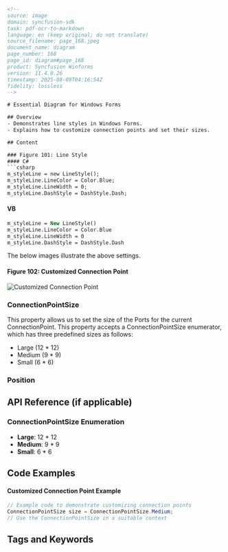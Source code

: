 ```html
<!-- 
source: image
domain: syncfusion-sdk
task: pdf-ocr-to-markdown
language: en (keep original; do not translate)
source_filename: page_168.jpeg
document_name: diagram
page_number: 168
page_id: diagram#page_168
product: Syncfusion Winforms
version: 11.4.0.26
timestamp: 2025-08-09T04:16:54Z
fidelity: lossless
-->

# Essential Diagram for Windows Forms

## Overview
- Demonstrates line styles in Windows Forms.
- Explains how to customize connection points and set their sizes.

## Content

### Figure 101: Line Style
#### C#
```csharp
m_styleLine = new LineStyle();
m_styleLine.LineColor = Color.Blue;
m_styleLine.LineWidth = 0;
m_styleLine.DashStyle = DashStyle.Dash;
```

#### VB
```vb
m_styleLine = New LineStyle()
m_styleLine.LineColor = Color.Blue
m_styleLine.LineWidth = 0
m_styleLine.DashStyle = DashStyle.Dash
```

The below images illustrate the above settings.

#### Figure 102: Customized Connection Point
![Customized Connection Point](attachment:custom_connection_point)

### ConnectionPointSize

This property allows us to set the size of the Ports for the current ConnectionPoint. This property accepts a ConnectionPointSize enumerator, which has three predefined sizes as follows:

- Large (12 * 12)
- Medium (9 * 9)
- Small (6 * 6)

### Position

## API Reference (if applicable)

### ConnectionPointSize Enumeration
- **Large**: 12 * 12
- **Medium**: 9 * 9
- **Small**: 6 * 6

## Code Examples

#### Customized Connection Point Example
```csharp
// Example code to demonstrate customizing connection points
ConnectionPointSize size = ConnectionPointSize.Medium;
// Use the ConnectionPointSize in a suitable context
```

## Tags and Keywords
<!-- tags: Syncfusion Winforms, Diagram, Connection Point, Line Style, Position keywords: ConnectionPointSize, LineStyle, DashStyle, Windows Forms, Custom Connection Points -->
```